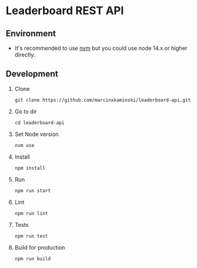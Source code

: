 # Leaderboard REST API

## Environment

- It's recommended to use [nvm](https://github.com/nvm-sh/nvm) but you could use node 14.x or higher directly.

## Development

1. Clone

    ```
    git clone https://github.com/marcinxkaminski/leaderboard-api.git
    ```

2. Go to dir

    ```
    cd leaderboard-api
    ```

3. Set Node version

    ```
    nvm use
    ```

4. Install

    ```
    npm install
    ```

5. Run

    ```
    npm run start
    ```

6. Lint

    ```
    npm run lint
    ```

7. Tests

    ```
    npm run test
    ```

8. Build for production

    ```
    npm run build
    ```

